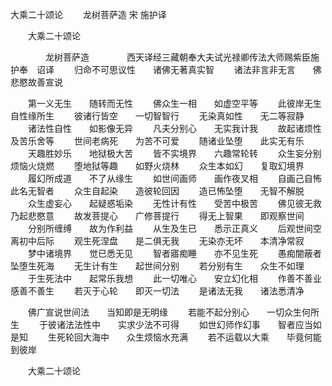   大乘二十颂论
　　龙树菩萨造  宋 施护译




　　大乘二十颂论

　　　　龙树菩萨造
　　　　西天译经三藏朝奉大夫试光禄卿传法大师赐紫臣施护奉　诏译
　　归命不可思议性　　诸佛无著真实智
　　诸法非言非无言　　佛悲愍故善宣说

　　第一义无生　　随转而无性
　　佛众生一相　　如虚空平等
　　此彼岸无生　　自性缘所生
　　彼诸行皆空　　一切智智行
　　无染真如性　　无二等寂静
　　诸法性自性　　如影像无异
　　凡夫分别心　　无实我计我
　　故起诸烦性　　及苦乐舍等
　　世间老病死　　为苦不可爱
　　随诸业坠堕　　此实无有乐
　　天趣胜妙乐　　地狱极大苦
　　皆不实境界　　六趣常轮转
　　众生妄分别　　烦恼火烧燃
　　堕地狱等趣　　如野火烧林
　　众生本如幻　　复取幻境界
　　履幻所成道　　不了从缘生
　　如世间画师　　画作夜叉相
　　自画己自怖　　此名无智者
　　众生自起染　　造彼轮回因
　　造已怖坠堕　　无智不解脱
　　众生虚妄心　　起疑惑垢染
　　无性计有性　　受苦中极苦
　　佛见彼无救　　乃起悲愍意
　　故发菩提心　　广修菩提行
　　得无上智果　　即观察世间
　　分别所缠缚　　故为作利益
　　从生及生已　　悉示正真义
　　后观世间空　　离初中后际
　　观生死涅盘　　是二俱无我
　　无染亦无坏　　本清净常寂
　　梦中诸境界　　觉已悉无见
　　智者寤痴睡　　亦不见生死
　　愚痴闇蔽者　　坠堕生死海
　　无生计有生　　起世间分别
　　若分别有生　　众生不如理
　　于生死法中　　起常乐我想
　　此一切唯心　　安立幻化相
　　作善不善业　　感善不善生
　　若灭于心轮　　即灭一切法
　　是诸法无我　　诸法悉清净

　　佛广宣说世间法　　当知即是无明缘
　　若能不起分别心　　一切众生何所生
　　于彼诸法法性中　　实求少法不可得
　　如世幻师作幻事　　智者应当如是知
　　生死轮回大海中　　众生烦恼水充满
　　若不运载以大乘　　毕竟何能到彼岸

　　大乘二十颂论


